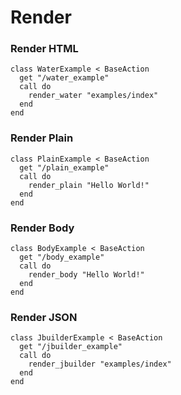 # Render

### Render HTML
```crystal
class WaterExample < BaseAction
  get "/water_example"
  call do
    render_water "examples/index"
  end
end
```

### Render Plain
```crystal
class PlainExample < BaseAction
  get "/plain_example"
  call do
    render_plain "Hello World!"
  end
end
```

### Render Body
```crystal
class BodyExample < BaseAction
  get "/body_example"
  call do
    render_body "Hello World!"
  end
end
```

### Render JSON
```crystal
class JbuilderExample < BaseAction
  get "/jbuilder_example"
  call do
    render_jbuilder "examples/index"
  end
end
```
